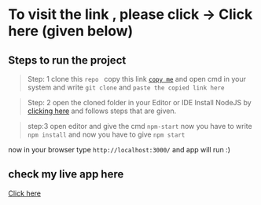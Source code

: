 # To visit the link , please click -> Click here (given below)
## Steps to run the project
>Step: 1
clone this `repo ` copy this link <a href="https://github.com/ankur-lakhmara/react-crypto-app.git">`copy me`</a> and open cmd in your system and write `git clone` and `paste the copied link here`

>Step: 2
open the cloned folder in your Editor or IDE
Install NodeJS by <a href="https://nodejs.org/en/download/">clicking here</a>
and follows steps that are given.

>step:3
open editor and give the cmd `npm-start`
now you have to write `npm install` and now you have to give `npm start`

now in your browser type `http://localhost:3000/` and app will run :)

## check my live app here
<a href="https://crypto-react-app0.netlify.app/">Click here</a>

